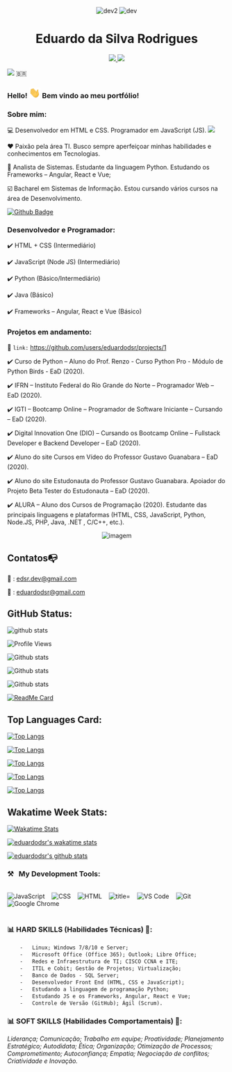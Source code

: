 <p align="center">
  <img src=https://github.com/eduardodsr/mypage/blob/master/dev2.gif?raw=true" alt="dev2" width="150px" />
  <img src=https://github.com/eduardodsr/mypage/blob/master/dev.gif?raw=true" alt="dev" width="150px" />
</p>
<h1 align="center"> Eduardo da Silva Rodrigues </h1>

<p align="center">
  
  <a href="https://www.edsr.dev" alt="edsr.dev" target="_blank">
    <img src="https://img.shields.io/badge/-edsr.dev-0e2c54?style=flat-square&logo=chrome&logoColor=white" />
  </a>
  
  <a href="mailto:edsr.dev@gmail.com" alt="Email" target="_blank">
    <img src="https://img.shields.io/badge/-Email-B23121?style=flat-square&logo=gmail&logoColor=white" />
  </a>                                                                      
                                                                                                   
</p>

<img style="margin: 0 auto" src="https://github.com/eduardodsr/mypage/blob/master/brazil.gif" height="25"> :brazil:

### Hello! <img style="margin: 0 auto" src="https://github.com/ABSphreak/ABSphreak/blob/master/gifs/Hi.gif" height="25"> Bem vindo ao meu portfólio!

### Sobre mim:

💻 Desenvolvedor em HTML e CSS. Programador em JavaScript (JS). </code><img style="margin: 0 auto" src="https://github.com/eduardodsr/mypage/blob/master/FrontEnd.jpg" height="30"></code> 

:heart: Paixão pela área TI. Busco sempre aperfeiçoar minhas habilidades e conhecimentos em Tecnologias.

:bookmark: Analista de Sistemas.  Estudante da linguagem Python. Estudando os Frameworks – Angular, React e Vue;

:ballot_box_with_check: Bacharel em Sistemas de Informação. Estou cursando vários cursos na área de Desenvolvimento.

[![Github Badge](https://img.shields.io/badge/-Github-000?style=flat-square&logo=Github&logoColor=white&link=https://github.com/eduardodsr/)](https://github.com/eduardodsr/)

### Desenvolvedor e Programador:

✔️ HTML + CSS (Intermediário)           

✔️ JavaScript (Node JS) (Intermediário)   

✔️ Python (Básico/Intermediário)                 

✔️ Java (Básico)

✔️ Frameworks – Angular, React e Vue (Básico)


### Projetos em andamento:

:bookmark_tabs:  ``` link: ```  https://github.com/users/eduardodsr/projects/1

✔️ Curso de Python – Aluno do Prof. Renzo - Curso Python Pro - Módulo de Python Birds - EaD (2020).

✔️ IFRN – Instituto Federal do Rio Grande do Norte – Programador Web – EaD (2020).

✔️ IGTI – Bootcamp Online – Programador de Software Iniciante – Cursando – EaD (2020).

✔️ Digital Innovation One (DIO) – Cursando os Bootcamp Online – Fullstack Developer e Backend Developer – EaD (2020). 

✔️ Aluno do site Cursos em Vídeo do Professor Gustavo Guanabara – EaD (2020).

✔️ Aluno do site Estudonauta do Professor Gustavo Guanabara. Apoiador do Projeto Beta Tester do Estudonauta – EaD (2020).

✔️ ALURA – Aluno dos Cursos de Programação (2020). Estudante das principais linguagens e plataformas 
(HTML, CSS, JavaScript, Python, Node.JS, PHP, Java, .NET , C/C++, etc.). 


 <p align="center">
  <img src=https://i.imgur.com/eP8QQc8.png?raw=true" alt="imagem" width="200px" />                                                                            
 </p>


## Contatos:mailbox_with_no_mail:

:email: : edsr.dev@gmail.com

:email: : eduardodsr@gmail.com

## GitHub Status:

![github stats](https://github-readme-stats.vercel.app/api?username=eduardodsr&show_icons=true)

![Profile Views](http://img.shields.io/badge/Profile%20Views-175-blue)

![Github stats](https://github-readme-stats.vercel.app/api?username=eduardodsr&count_private=true)

![Github stats](https://github-readme-stats.vercel.app/api?username=eduardodsr&show_icons=true)

![Github stats](https://github-readme-stats.vercel.app/api?username=eduardodsr&show_icons=true&theme=radical)

[![ReadMe Card](https://github-readme-stats.vercel.app/api/pin/?username=eduardodsr&repo=github-readme-stats)](https://github.com/eduardodsr/github-readme-stats)



## Top Languages Card:

[![Top Langs](https://github-readme-stats.vercel.app/api/top-langs/?username=eduardodsr)](https://github.com/eduardodsr/github-readme-stats)

[![Top Langs](https://github-readme-stats.vercel.app/api/top-langs/?username=eduardodsr)](https://github.com/eduardodsr/github-readme-stats)

[![Top Langs](https://github-readme-stats.vercel.app/api/top-langs/?username=eduardodsr&hide=python,html)](https://github.com/eduardodsr/github-readme-stats)

[![Top Langs](https://github-readme-stats.vercel.app/api/top-langs/?username=eduardodsr&langs_count=8)](https://github.com/eduardodsr/github-readme-stats)

[![Top Langs](https://github-readme-stats.vercel.app/api/top-langs/?username=eduardodsr&layout=compact)](https://github.com/eduardodsr/github-readme-stats)

## Wakatime Week Stats:

[![Wakatime Stats](https://github-readme-stats.vercel.app/api/wakatime?username=eduardodsr)](https://github.com/eduardodsr/github-readme-stats)

[![eduardodsr's wakatime stats](https://github-readme-stats.vercel.app/api/wakatime?username=eduardodsr)](https://github.com/eduardodsr/github-readme-stats)

[![eduardodsr's github stats](https://github-readme-stats.vercel.app/api?username=eduardodsr)](https://github.com/eduardodsr/github-readme-stats)

### ⚒&nbsp;&nbsp;&nbsp;My Development Tools:
<br><img alt="JavaScript" title="JavaScript" src="https://user-images.githubusercontent.com/1680157/87443764-4af82c80-c5cc-11ea-82c2-c368ee12cf6d.png" height="24">&nbsp;&nbsp;&nbsp;&nbsp;<img alt="CSS" title="CSS" src="https://user-images.githubusercontent.com/1680157/87443759-4a5f9600-c5cc-11ea-8ae0-715433c1f781.png" height="24">&nbsp;&nbsp;&nbsp;&nbsp;<img alt="HTML" title="HTML" src="https://user-images.githubusercontent.com/1680157/87443762-4af82c80-c5cc-11ea-85cf-57be0e83c169.png" height="24">&nbsp;&nbsp;&nbsp;&nbsp;<img alt=" title=" title="Node.js" src="https://user-images.githubusercontent.com/1680157/87443758-4a5f9600-c5cc-11ea-8f63-92e126a1145b.png" height="24">&nbsp;&nbsp;&nbsp;&nbsp;<img alt="VS Code" title="VS Code" src="https://user-images.githubusercontent.com/1680157/87443751-492e6900-c5cc-11ea-9854-f82d4d921133.png" height="24">&nbsp;&nbsp;&nbsp;&nbsp;<img alt="Git" title="Git" src="https://user-images.githubusercontent.com/1680157/87443755-49c6ff80-c5cc-11ea-954a-579f7c72873a.png" height="24">&nbsp;&nbsp;&nbsp;&nbsp;<img alt="Google Chrome" title="Google Chrome" src="https://user-images.githubusercontent.com/1680157/87443745-47fd3c00-c5cc-11ea-878f-44f34572775e.png" height="24"><br><br>


### 📊 HARD SKILLS (Habilidades Técnicas)  💬:

```text
    -	Linux; Windows 7/8/10 e Server;
    -	Microsoft Office (Office 365); Outlook; Libre Office;
    -	Redes e Infraestrutura de TI; CISCO CCNA e ITE;
    -	ITIL e Cobit; Gestão de Projetos; Virtualização;
    -	Banco de Dados - SQL Server;
    -	Desenvolvedor Front End (HTML, CSS e JavaScript);
    -	Estudando a linguagem de programação Python;
    -	Estudando JS e os Frameworks, Angular, React e Vue;
    -   Controle de Versão (GitHub); Ágil (Scrum).
```

### 📊 SOFT SKILLS (Habilidades Comportamentais)  💬:

*Liderança;*
*Comunicação;*
*Trabalho em equipe;*
*Proatividade;* 
*Planejamento Estratégico;* 
*Autodidata;*
*Ética;* 
*Organização;* 
*Otimização de Processos;*
*Comprometimento;* 
*Autoconfiança;* 
*Empatia;*
*Negociação de conflitos;*
*Criatividade e Inovação.*
```
